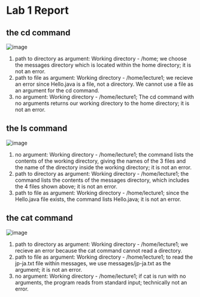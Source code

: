 # Lab 1 Report
## the cd command
![image](https://github.com/theryanfo/cse15l-lab-reports/assets/156359755/562cf8b5-088c-44ca-87f0-b354df432274)

1. path to directory as argument: Working directory - /home; we choose the messages directory which is located within the home directory; it is not an error.
2. path to file as argument: Working directory - /home/lecture1; we recieve an error since Hello.java is a file, not a directory. We cannot use a file as an argument for the cd command.
3. no argument: Working directory - /home/lecture1; The cd command with no arguments returns our working directory to the home directory; it is not an error.

## the ls command
![image](https://github.com/theryanfo/cse15l-lab-reports/assets/156359755/6ae93d71-6c83-4757-bbd7-1e77b9696d52)

1. no argument: Working directory - /home/lecture1; the command lists the contents of the working directory, giving the names of the 3 files and the name of the directory inside the working directory; it is not an error.
2. path to directory as argument: Working directory - /home/lecture1; the command lists the contents of the messages directory, which includes the 4 files shown above; it is not an error.
3. path to file as argument: Working directory - /home/lecture1; since the Hello.java file exists, the command lists Hello.java; it is not an error.

## the cat command
![image](https://github.com/theryanfo/cse15l-lab-reports/assets/156359755/1e573646-4fe7-4315-8dce-ffbff31cce02)

1. path to directory as argument: Working directory - /home/lecture1; we recieve an error because the cat command cannot read a directory.
2. path to file as argument: Working directory - /home/lecture1; to read the jp-ja.txt file within messages, we use messages/jp-ja.txt as the argument; it is not an error.
3. no argument:  Working directory - /home/lecture1; if cat is run with no arguments, the program reads from standard input; technically not an error.
